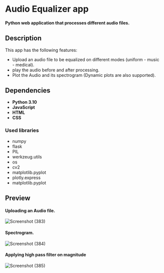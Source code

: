 
# Audio Equalizer app
#### Python web application that processes different audio files. 
 
 ## Description
 This app has the following features:
 - Upload an audio file to be equalized on different modes (uniform - music - medical).
 - play the audio before and after processing.
 - Plot the Audio and its spectrogram (Dynamic plots are also supported).
 
 ## Dependencies
 - **Python 3.10** 
 - **JavaScript**
 - **HTML**
 - **CSS**
 ### Used libraries
 - numpy
 - flask
 - PIL
 - werkzeug.utils
 - os
 - cv2
 - matplotlib.pyplot
 - plotly.express
 - matplotlib.pyplot
 
 ## Preview
#### Uploading an Audio file.

![Screenshot (383)](https://user-images.githubusercontent.com/93640020/210385210-540bef96-c0fe-4410-b22f-bb18bd2a9e51.png)

#### Spectrogram.

![Screenshot (384)](https://user-images.githubusercontent.com/93640020/210385282-d0aa52f6-757d-4570-a817-2547f2b967d3.png)

#### Applying high pass filter on magnitude

![Screenshot (385)](https://user-images.githubusercontent.com/93640020/210385308-223d57be-ee6d-4960-9433-8de8ba5cec5a.png)
